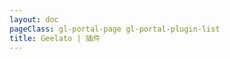 ```yaml
---
layout: doc
pageClass: gl-portal-page gl-portal-plugin-list
title: Geelato | 插件
---
```


<PluginList/>